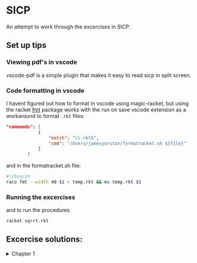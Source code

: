 # SICP
An attempt to work through the excercises in SICP.

## Set up tips

### __Viewing pdf's in vscode__
vscode-pdf is a simple plugin that makes it easy to read sicp in split screen.

### __Code formatting in vscode__
I havent figured out how to format in vscode using magic-racket, but using the racket [fmt](https://pkgs.racket-lang.org/package/fmt) package works with the run on save vscode extension as a workaround to format `.rkt` files:

```json
"commands": [
            {
                "match": "\\.rkt$",
                "cmd": "/Users/jamesyorston/formatracket.sh ${file}"
            }
        ]
```
and in the formatracket.sh file:

```bash
#!/bin/sh
raco fmt --width 40 $1 > temp.rkt && mv temp.rkt $1
```

### __Running the excercises__
and to run the procedures
```bash
racket sqrrt.rkt
```

## Excercise solutions:
<details>
  <summary> Chapter 1 </summary>

- [Exercise 1.1: Basics of Lisp/Scheme Expressions](Chapter1/exercises/ex1-1.md)
- [Exercise 1.2: Complex Expressions and Operator Precedence](Chapter1/exercises/ex1-2.md)
- [Exercise 1.3: Defining and Calling Simple Functions](Chapter1/exercises/ex1-3.md)
- [Exercise 1.4: Understanding Control Flow and Conditionals](Chapter1/exercises/ex1-4.md)
- [Exercise 1.5: Exploring Evaluation Strategies: Applicative vs. Normal Order](Chapter1/exercises/ex1-5.md)
- [Exercise 1.6: Understanding Recursive Procedures](Chapter1/exercises/ex1-6.md)
- [Exercise 1.7: Improving Algorithms: Square Root Approximation](Chapter1/exercises/ex1-7.md)
- [Exercise 1.8: Implementing Newton's Method for Cube Roots](Chapter1/exercises/ex1-8.md)
- [Exercise 1.9: Recursive vs. Iterative Process in Function Definitions](Chapter1/exercises/ex1-9.md)
- [Exercise 1.10: Analyzing Recursive Functions and Computational Complexity](Chapter1/exercises/ex1-10.md)
- [Exercise 1.11: Writing Recursive and Iterative Functions for Series](Chapter1/exercises/ex1-11.md)
- [Exercise 1.12: Implementing the Pascal's Triangle](Chapter1/exercises/ex1-12.md)
- [Exercise 1.13: Proving Properties of Recursive Sequences: Fibonacci Sequence](Chapter1/exercises/ex1-13.md)
- [Exercise 1.14: Analyzing the "count-change" Procedure](Chapter1/exercises/ex1-14.md)
- [Exercise 1.15: Approximating the Cube Root](Chapter1/exercises/ex1-15.md)
- [Exercise 1.16: Improving the Approximation of the Square Root](Chapter1/exercises/ex1-16.md)
- [Exercise 1.17: Expanding the Exponentiation Function](Chapter1/exercises/ex1-17.md)
- [Exercise 1.18: Logarithmic iterative multiplication procedure](Chapter1/exercises/ex1-18.md)
- [Exercise 1.19: Algorithm to compute the Fibonacci numbers using an iterative process efficiently](Chapter1/exercises/ex1-19.md)
- [Exercise 1.20: The Impact of Evaluation Strategies on Procedure Efficiency](Chapter1/exercises/ex1-20.md)
- [Exercise 1.21: Find the smallest divisor](Chapter1/exercises/ex1-21.md)
- [Exercise 1.22: Use the smallest-divisor procedure to find the smallest divisor of each of the following numbers: 199, 1999, 19999](Chapter1/exercises/ex1-22.md)
- [Exercise 1.23: Optimise the smallest-divisor procedure](Chapter1/exercises/ex1-23.md)
- [Exercise 1.24: The Fermat Test](Chapter1/exercises/ex1-24.md)
- [Exercise 1.25: `expmod` using `fast-expt` and large intermediataries](Chapter1/exercises/ex1-25.md)
- [Exercise 1.26: Linear and logarithmic procedures](Chapter1/exercises/ex1-26.md)
- [Exercise 1.27: Carmichael numbers](Chapter1/exercises/ex1-27.md)
- [Exercise 1.28: Miller-rabin test for primality](Chapter1/exercises/ex1-28.md)
- [Exercise 1.29: Simpsons Rule](Chapter1/exercises/ex1-29.md)
- [Exercise 1.30: Iterative recursion for numerical integration](Chapter1/exercises/ex1-30.md)
- [Exercise 1.31: Iterative and recursive product procedures](Chapter1/exercises/ex1-31.md)
- [Exercise 1.32: Create recursive and iterative general accumulate procedure](Chapter1/exercises/ex1-32.md)
- [Exercise 1.33: Adding conditionals to the iterative general accumulate procedures](Chapter1/exercises/ex1-33.md)
- [Exercise 1.34: Constructing Procedures Using Lambda](Chapter1/exercises/ex1-34.md)
- [Exercise 1.35: Golden Ration fixed point procedure](Chapter1/exercises/ex1-35.md)


</details>

